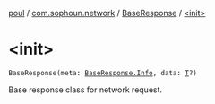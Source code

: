 [poul](../../index.md) / [com.sophoun.network](../index.md) / [BaseResponse](index.md) / [&lt;init&gt;](./-init-.md)

# &lt;init&gt;

`BaseResponse(meta: `[`BaseResponse.Info`](-info/index.md)`, data: `[`T`](index.md#T)`?)`

Base response class for network request.

